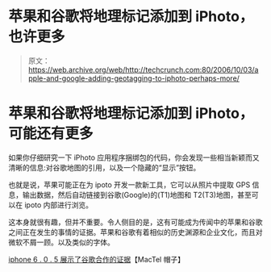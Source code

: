 # 苹果和谷歌将地理标记添加到 iPhoto，也许更多

> 原文：<https://web.archive.org/web/http://techcrunch.com:80/2006/10/03/apple-and-google-adding-geotagging-to-iphoto-perhaps-more/>

# 苹果和谷歌将地理标记添加到 iPhoto，可能还有更多

如果你仔细研究一下 iPhoto 应用程序捆绑包的代码，你会发现一些相当新颖而又清晰的信息:对谷歌地图的引用，以及一个隐藏的“显示”按钮。

也就是说，苹果可能正在为 ipoto 开发一款新工具，它可以从照片中提取 GPS 信息，输出数据，然后自动链接到谷歌(Google)的(T1)地图和 T2(T3)地图，甚至可以在 ipoto 内部进行浏览。

这本身就很有趣，但并不重要。令人侧目的是，这有可能成为传闻中的苹果和谷歌之间正在发生的事情的证据。苹果和谷歌有着相似的历史渊源和企业文化，而且对微软不屑一顾。以及类似的字体。

[iphone 6 . 0 . 5 展示了谷歌合作的证据](https://web.archive.org/web/20200806003414/http://www.mactelchat.com/articles/237-iphoto-6-0-5-shows-evidence.html)【MacTel 帽子】